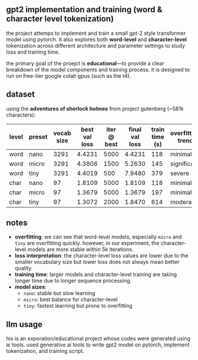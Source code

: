 ## gpt2 implementation and training (word & character level tokenization)

the project attemps to implement and train a small gpt-2 style transformer model using pytorch. it also explores both **word-level** and **character-level** tokenization across different architecture and parameter settings to study loss and training time.

the primary goal of the proejct is **educational**—to provide a clear breakdown of the model components and training process. it is designed to run on free-tier google colab gpus (such as the t4).

## dataset

using the **adventures of sherlock holmes** from project gutenberg (~581k characters):

| level  | preset | vocab size | best val loss | iter @ best | final val loss | train time (s) | overfitting trend |
|--------|--------|-------------|----------------|--------------|------------------|----------------|--------------------|
| word   | nano   | 3291        | 4.4231         | 5000         | 4.4231           | 118            | minimal            |
| word   | micro  | 3291        | 4.3806         | 1500         | 5.2630           | 145            | significant        |
| word   | tiny   | 3291        | 4.4019         | 500          | 7.9480           | 379            | severe             |
| char   | nano   | 97          | 1.8109         | 5000         | 1.8109           | 118            | minimal            |
| char   | micro  | 97          | 1.3679         | 5000         | 1.3679           | 197            | minimal            |
| char   | tiny   | 97          | 1.3072         | 2000         | 1.8470           | 614            | moderate           |

## notes

- **overfitting**: we can see that word-level models, especially `micro` and `tiny` are overfitting quickly. however, in our experiment, the character-level models are more stable within 5k iterations.
- **loss interpretation**: the character-level loss values are lower due to the smaller vocabulary size but lower loss does not always mean better quality.
- **training time**: larger models and character-level training are taking longer time due to longer sequence processing.
- **model sizes**:
  - `nano`: stable but slow learning
  - `micro`: best balance for character-level
  - `tiny`: fastest learning but prone to overfitting

## llm usage

his is an exporation/educational project whose codes were generated using ai tools. used generative ai tools to write gpt2 model on pytorch, implement tokenization, and training script. 